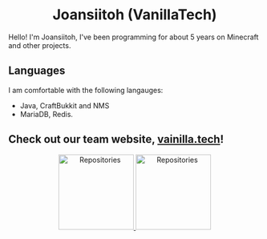 <h1 align="center">Joansiitoh (VanillaTech)</h1>

Hello! I'm Joansiitoh, I've been programming for about 5 years on Minecraft and other projects.

## Languages

I am comfortable with the following langauges:

- Java, CraftBukkit and NMS
- MariaDB, Redis.


## Check out our team website, [vainilla.tech](https://vainilla.tech "vainilla.tech")!

<div align="center">

<a href="https://github.com/joansitoh?tab=repositories" title="Repositories">
    <img height="150px" width="auto" alt="Repositories" src="https://github-readme-stats.vercel.app/api/top-langs/?username=joansitoh&exclude_repo=git-commit-spam-ex,js-utils&hide=GLSL&layout=compact&theme=radical">
</a>
<a href="https://github.com/joansitoh?tab=repositories" title="Repositories">
    <img height="150px" width="auto" alt="Repositories" src="https://github-readme-stats.vercel.app/api?username=joansitoh&show_icons=true&theme=radical">
</a>

</div>

